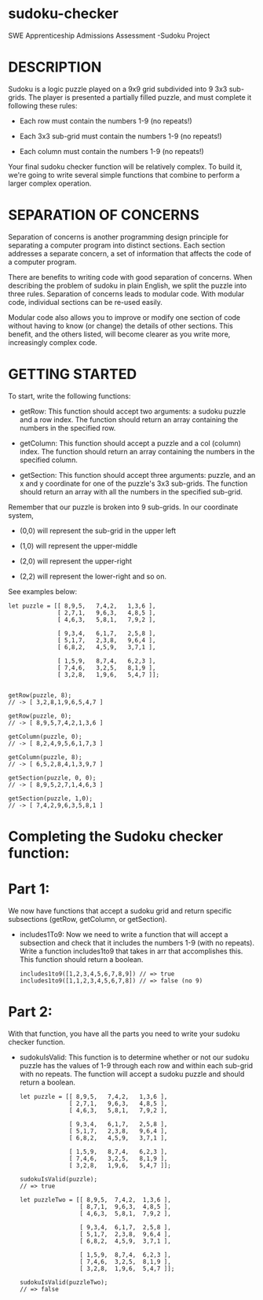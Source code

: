 # sudoku-checker
SWE Apprenticeship Admissions Assessment -Sudoku Project

# DESCRIPTION
Sudoku is a logic puzzle played on a 9x9 grid subdivided into 9 3x3 sub-grids. The player is presented a partially filled puzzle, and must complete it following these rules:

  - Each row must contain the numbers 1-9 (no repeats!)

  - Each 3x3 sub-grid must contain the numbers 1-9 (no repeats!)

  - Each column must contain the numbers 1-9 (no repeats!)

Your final sudoku checker function will be relatively complex. To build it, we're going to write several simple functions that combine to perform a larger complex operation.

# SEPARATION OF CONCERNS
Separation of concerns is another programming design principle for separating a computer program into distinct sections. Each section addresses a separate concern, a set of information that affects the code of a computer program.

There are benefits to writing code with good separation of concerns. When describing the problem of sudoku in plain English, we split the puzzle into three rules. Separation of concerns leads to modular code. With modular code, individual sections can be re-used easily.

Modular code also allows you to improve or modify one section of code without having to know (or change) the details of other sections. This benefit, and the others listed, will become clearer as you write more, increasingly complex code.

# GETTING STARTED
To start, write the following functions:

 - getRow: This function should accept two arguments: a sudoku puzzle and a row index. The function should return an array containing the numbers in the specified row.

 - getColumn: This function should accept a puzzle and a col (column) index. The function should return an array containing the numbers in the specified column.

 - getSection: This function should accept three arguments: puzzle, and an x and y coordinate for one of the puzzle's 3x3 sub-grids. The function should return an array with all the numbers in the specified sub-grid.

Remember that our puzzle is broken into 9 sub-grids. In our coordinate system, 

  - (0,0) will represent the sub-grid in the upper left

  - (1,0) will represent the upper-middle

  - (2,0) will represent the upper-right

  - (2,2) will represent the lower-right and so on.

See examples below:

    let puzzle = [[ 8,9,5,   7,4,2,   1,3,6 ],
                  [ 2,7,1,   9,6,3,   4,8,5 ],
                  [ 4,6,3,   5,8,1,   7,9,2 ],

                  [ 9,3,4,   6,1,7,   2,5,8 ],
                  [ 5,1,7,   2,3,8,   9,6,4 ],
                  [ 6,8,2,   4,5,9,   3,7,1 ],

                  [ 1,5,9,   8,7,4,   6,2,3 ],
                  [ 7,4,6,   3,2,5,   8,1,9 ],
                  [ 3,2,8,   1,9,6,   5,4,7 ]];


    getRow(puzzle, 8);
    // -> [ 3,2,8,1,9,6,5,4,7 ]

    getRow(puzzle, 0);
    // -> [ 8,9,5,7,4,2,1,3,6 ]

    getColumn(puzzle, 0);
    // -> [ 8,2,4,9,5,6,1,7,3 ]

    getColumn(puzzle, 8);
    // -> [ 6,5,2,8,4,1,3,9,7 ]

    getSection(puzzle, 0, 0);
    // -> [ 8,9,5,2,7,1,4,6,3 ]

    getSection(puzzle, 1,0);
    // -> [ 7,4,2,9,6,3,5,8,1 ]

# Completing the Sudoku checker function:

# Part 1:

We now have functions that accept a sudoku grid and return specific subsections (getRow, getColumn, or getSection).

  - includes1To9: Now we need to write a function that will accept a subsection and check that it includes the numbers 1-9 (with no repeats). Write a function  includes1to9 that takes in arr that accomplishes this. This function should return a boolean.

        includes1to9([1,2,3,4,5,6,7,8,9]) // => true
        includes1to9([1,1,2,3,4,5,6,7,8]) // => false (no 9)

# Part 2:

With that function, you have all the parts you need to write your sudoku checker function.

  - sudokuIsValid:   This function is to determine whether or not our sudoku puzzle has the values of 1-9 through each row and within each sub-grid with no repeats.    The function will accept a sudoku puzzle and should return a boolean.

        let puzzle = [[ 8,9,5,   7,4,2,   1,3,6 ],
                      [ 2,7,1,   9,6,3,   4,8,5 ],
                      [ 4,6,3,   5,8,1,   7,9,2 ],

                      [ 9,3,4,   6,1,7,   2,5,8 ],
                      [ 5,1,7,   2,3,8,   9,6,4 ],
                      [ 6,8,2,   4,5,9,   3,7,1 ],

                      [ 1,5,9,   8,7,4,   6,2,3 ],
                      [ 7,4,6,   3,2,5,   8,1,9 ],
                      [ 3,2,8,   1,9,6,   5,4,7 ]];

        sudokuIsValid(puzzle);
        // => true  

        let puzzleTwo = [[ 8,9,5,  7,4,2,  1,3,6 ],
                         [ 8,7,1,  9,6,3,  4,8,5 ],
                         [ 4,6,3,  5,8,1,  7,9,2 ],

                         [ 9,3,4,  6,1,7,  2,5,8 ],
                         [ 5,1,7,  2,3,8,  9,6,4 ],
                         [ 6,8,2,  4,5,9,  3,7,1 ],

                         [ 1,5,9,  8,7,4,  6,2,3 ],
                         [ 7,4,6,  3,2,5,  8,1,9 ],
                         [ 3,2,8,  1,9,6,  5,4,7 ]];

        sudokuIsValid(puzzleTwo);
        // => false

